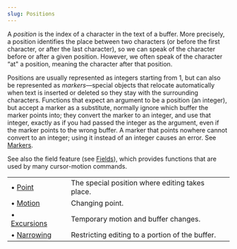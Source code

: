 ```yaml
---
slug: Positions
---
```


A *position* is the index of a character in the text of a buffer. More precisely, a position identifies the place between two characters (or before the first character, or after the last character), so we can speak of the character before or after a given position. However, we often speak of the character “at" a position, meaning the character after that position.

Positions are usually represented as integers starting from 1, but can also be represented as *markers*—special objects that relocate automatically when text is inserted or deleted so they stay with the surrounding characters. Functions that expect an argument to be a position (an integer), but accept a marker as a substitute, normally ignore which buffer the marker points into; they convert the marker to an integer, and use that integer, exactly as if you had passed the integer as the argument, even if the marker points to the wrong buffer. A marker that points nowhere cannot convert to an integer; using it instead of an integer causes an error. See [Markers](/docs/elisp/Markers).

See also the field feature (see [Fields](/docs/elisp/Fields)), which provides functions that are used by many cursor-motion commands.

|                                        |    |                                                 |
| :------------------------------------- | -- | :---------------------------------------------- |
| • [Point](/docs/elisp/Point)           |    | The special position where editing takes place. |
| • [Motion](/docs/elisp/Motion)         |    | Changing point.                                 |
| • [Excursions](/docs/elisp/Excursions) |    | Temporary motion and buffer changes.            |
| • [Narrowing](/docs/elisp/Narrowing)   |    | Restricting editing to a portion of the buffer. |
